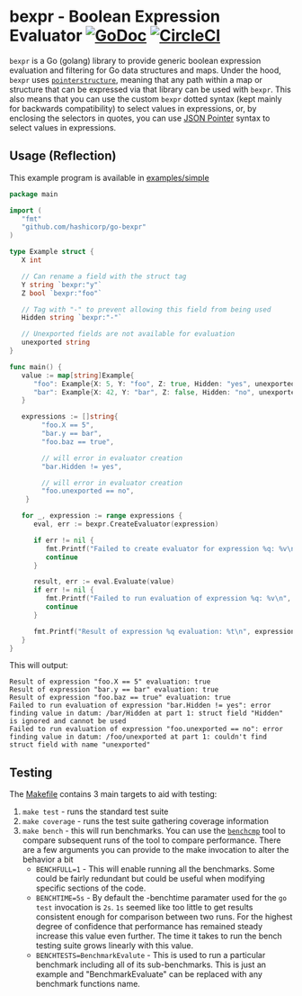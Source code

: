 # bexpr - Boolean Expression Evaluator [![GoDoc](https://godoc.org/github.com/hashicorp/go-bexpr?status.svg)](https://godoc.org/github.com/hashicorp/go-bexpr) [![CircleCI](https://circleci.com/gh/hashicorp/go-bexpr.svg?style=svg)](https://circleci.com/gh/hashicorp/go-bexpr)

`bexpr` is a Go (golang) library to provide generic boolean expression
evaluation and filtering for Go data structures and maps. Under the hood,
`bexpr` uses
[`pointerstructure`](https://github.com/mitchellh/pointerstructure), meaning
that any path within a map or structure that can be expressed via that library
can be used with `bexpr`. This also means that you can use the custom `bexpr`
dotted syntax (kept mainly for backwards compatibility) to select values in
expressions, or, by enclosing the selectors in quotes, you can use [JSON
Pointer](https://tools.ietf.org/html/rfc6901) syntax to select values in
expressions.

## Usage (Reflection)

This example program is available in [examples/simple](examples/simple)

```go
package main

import (
   "fmt"
   "github.com/hashicorp/go-bexpr"
)

type Example struct {
   X int

   // Can rename a field with the struct tag
   Y string `bexpr:"y"`
   Z bool `bexpr:"foo"`

   // Tag with "-" to prevent allowing this field from being used
   Hidden string `bexpr:"-"`

   // Unexported fields are not available for evaluation
   unexported string
}

func main() {
   value := map[string]Example{
      "foo": Example{X: 5, Y: "foo", Z: true, Hidden: "yes", unexported: "no"},
      "bar": Example{X: 42, Y: "bar", Z: false, Hidden: "no", unexported: "yes"},
   }

   expressions := []string{
		"foo.X == 5",
		"bar.y == bar",
		"foo.baz == true",

		// will error in evaluator creation
		"bar.Hidden != yes",

		// will error in evaluator creation
		"foo.unexported == no",
	}

   for _, expression := range expressions {
      eval, err := bexpr.CreateEvaluator(expression)

      if err != nil {
         fmt.Printf("Failed to create evaluator for expression %q: %v\n", expression, err)
         continue
      }

      result, err := eval.Evaluate(value)
      if err != nil {
         fmt.Printf("Failed to run evaluation of expression %q: %v\n", expression, err)
         continue
      }

      fmt.Printf("Result of expression %q evaluation: %t\n", expression, result)
   }
}
```

This will output:

```
Result of expression "foo.X == 5" evaluation: true
Result of expression "bar.y == bar" evaluation: true
Result of expression "foo.baz == true" evaluation: true
Failed to run evaluation of expression "bar.Hidden != yes": error finding value in datum: /bar/Hidden at part 1: struct field "Hidden" is ignored and cannot be used
Failed to run evaluation of expression "foo.unexported == no": error finding value in datum: /foo/unexported at part 1: couldn't find struct field with name "unexported"
```

## Testing

The [Makefile](Makefile) contains 3 main targets to aid with testing:

1. `make test` - runs the standard test suite
2. `make coverage` - runs the test suite gathering coverage information
3. `make bench` - this will run benchmarks. You can use the [`benchcmp`](https://godoc.org/golang.org/x/tools/cmd/benchcmp) tool to compare
   subsequent runs of the tool to compare performance. There are a few arguments you can
   provide to the make invocation to alter the behavior a bit
   * `BENCHFULL=1` - This will enable running all the benchmarks. Some could be fairly redundant but
     could be useful when modifying specific sections of the code.
   * `BENCHTIME=5s` - By default the -benchtime paramater used for the `go test` invocation is `2s`.
     `1s` seemed like too little to get results consistent enough for comparison between two runs.
     For the highest degree of confidence that performance has remained steady increase this value
     even further. The time it takes to run the bench testing suite grows linearly with this value.
   * `BENCHTESTS=BenchmarkEvalute` - This is used to run a particular benchmark including all of its
     sub-benchmarks. This is just an example and "BenchmarkEvaluate" can be replaced with any
     benchmark functions name.
